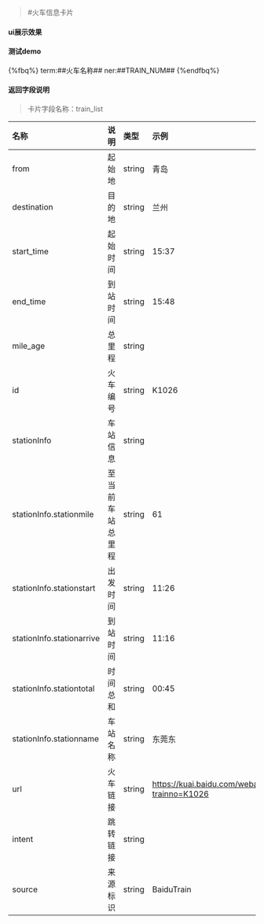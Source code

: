 >#火车信息卡片

#### ui展示效果
#### 测试demo
{%fbq%}
term:##火车名称##
ner:##TRAIN_NUM##
{%endfbq%}

#### 返回字段说明

>卡片字段名称：train_list

|名称|说明|类型|示例|
|:---|:---|:---|:---|
|from|起始地|string|青岛|
|destination|目的地|string|兰州|
|start_time|起始时间|string|15:37|
|end_time|到站时间|string|15:48|
|mile_age|总里程|string||
|id|火车编号|string|K1026|
|stationInfo|车站信息|string||
|stationInfo.stationmile|至当前车站总里程|string|61|
|stationInfo.stationstart|出发时间|string|11:26|
|stationInfo.stationarrive|到站时间|string|11:16|
|stationInfo.stationtotal|时间总和|string|00:45|
|stationInfo.stationname|车站名称|string|东莞东|
|url|火车链接|string|https://kuai.baidu.com/webapp/train/stationlist.html?trainno=K1026|
|intent|跳转链接|string||
|source|来源标识|string|BaiduTrain|


